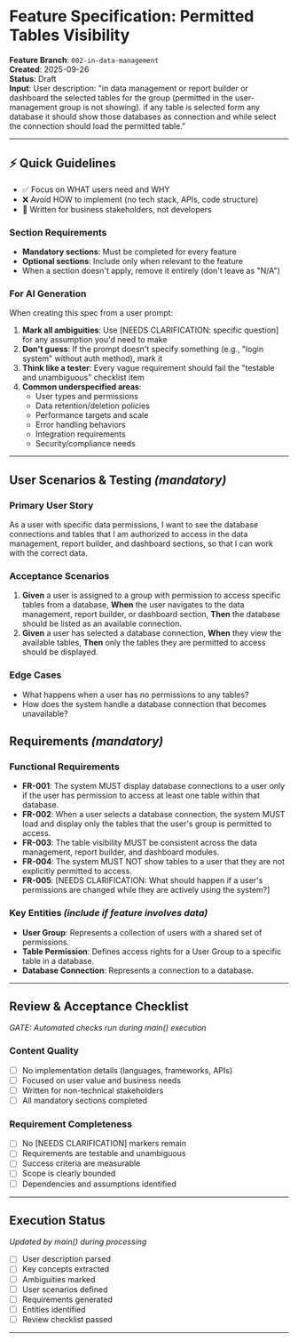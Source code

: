 # Feature Specification: Permitted Tables Visibility

**Feature Branch**: `002-in-data-management`  
**Created**: 2025-09-26  
**Status**: Draft  
**Input**: User description: "in data management or report builder or dashboard the selected tables for the group (permitted in the user-management group is not showing). if any table is selected form any database it should show those databases as connection and while select the connection should load the permitted table."

---

## ⚡ Quick Guidelines
- ✅ Focus on WHAT users need and WHY
- ❌ Avoid HOW to implement (no tech stack, APIs, code structure)
- 👥 Written for business stakeholders, not developers

### Section Requirements
- **Mandatory sections**: Must be completed for every feature
- **Optional sections**: Include only when relevant to the feature
- When a section doesn't apply, remove it entirely (don't leave as "N/A")

### For AI Generation
When creating this spec from a user prompt:
1. **Mark all ambiguities**: Use [NEEDS CLARIFICATION: specific question] for any assumption you'd need to make
2. **Don't guess**: If the prompt doesn't specify something (e.g., "login system" without auth method), mark it
3. **Think like a tester**: Every vague requirement should fail the "testable and unambiguous" checklist item
4. **Common underspecified areas**:
   - User types and permissions
   - Data retention/deletion policies  
   - Performance targets and scale
   - Error handling behaviors
   - Integration requirements
   - Security/compliance needs

---

## User Scenarios & Testing *(mandatory)*

### Primary User Story
As a user with specific data permissions, I want to see the database connections and tables that I am authorized to access in the data management, report builder, and dashboard sections, so that I can work with the correct data.

### Acceptance Scenarios
1. **Given** a user is assigned to a group with permission to access specific tables from a database, **When** the user navigates to the data management, report builder, or dashboard section, **Then** the database should be listed as an available connection.
2. **Given** a user has selected a database connection, **When** they view the available tables, **Then** only the tables they are permitted to access should be displayed.

### Edge Cases
- What happens when a user has no permissions to any tables?
- How does the system handle a database connection that becomes unavailable?

## Requirements *(mandatory)*

### Functional Requirements
- **FR-001**: The system MUST display database connections to a user only if the user has permission to access at least one table within that database.
- **FR-002**: When a user selects a database connection, the system MUST load and display only the tables that the user's group is permitted to access.
- **FR-003**: The table visibility MUST be consistent across the data management, report builder, and dashboard modules.
- **FR-004**: The system MUST NOT show tables to a user that they are not explicitly permitted to access.
- **FR-005**: [NEEDS CLARIFICATION: What should happen if a user's permissions are changed while they are actively using the system?]

### Key Entities *(include if feature involves data)*
- **User Group**: Represents a collection of users with a shared set of permissions.
- **Table Permission**: Defines access rights for a User Group to a specific table in a database.
- **Database Connection**: Represents a connection to a database.

---

## Review & Acceptance Checklist
*GATE: Automated checks run during main() execution*

### Content Quality
- [ ] No implementation details (languages, frameworks, APIs)
- [ ] Focused on user value and business needs
- [ ] Written for non-technical stakeholders
- [ ] All mandatory sections completed

### Requirement Completeness
- [ ] No [NEEDS CLARIFICATION] markers remain
- [ ] Requirements are testable and unambiguous  
- [ ] Success criteria are measurable
- [ ] Scope is clearly bounded
- [ ] Dependencies and assumptions identified

---

## Execution Status
*Updated by main() during processing*

- [ ] User description parsed
- [ ] Key concepts extracted
- [ ] Ambiguities marked
- [ ] User scenarios defined
- [ ] Requirements generated
- [ ] Entities identified
- [ ] Review checklist passed

---